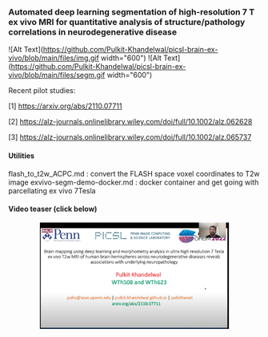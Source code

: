 ### Automated deep learning segmentation of high-resolution 7 T ex vivo MRI for quantitative analysis of structure/pathology correlations in neurodegenerative disease

![Alt Text](https://github.com/Pulkit-Khandelwal/picsl-brain-ex-vivo/blob/main/files/img.gif width="600")
![Alt Text](https://github.com/Pulkit-Khandelwal/picsl-brain-ex-vivo/blob/main/files/segm.gif width="600")

Recent pilot studies:

[1] https://arxiv.org/abs/2110.07711

[2] https://alz-journals.onlinelibrary.wiley.com/doi/full/10.1002/alz.062628

[3] https://alz-journals.onlinelibrary.wiley.com/doi/full/10.1002/alz.065737


#### Utilities
flash_to_t2w_ACPC.md : convert the FLASH space voxel coordinates to T2w image
exvivo-segm-demo-docker.md : docker container and get going with parcellating ex vivo 7Tesla


#### Video teaser (click below)
<div align="center">
      <a href="https://www.youtube.com/embed/e1XtdM61gkY">
         <img src="https://github.com/Pulkit-Khandelwal/picsl-brain-ex-vivo/blob/main/thumbnail.png" style="width:75%;">
      </a>
</div>

